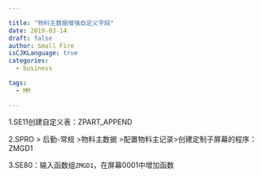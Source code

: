 ```yaml
---

title: "物料主数据增强自定义字段"
date: 2019-03-14
draft: false
author: Small Fire
isCJKLanguage: true
categories: 
  - business

tags: 
  - MM

---
```




1.SE11创建自定义表：ZPART_APPEND

2.SPRO > 后勤-常规 >物料主数据 >配置物料主记录>创建定制子屏幕的程序：ZMGD1

3.SE80：输入函数组`ZMGD1`，在屏幕0001中增加函数

